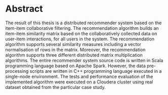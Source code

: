 # Abstract

The result of this thesis is a distributed recommender system based on the item-item collaborative filtering. 
The recommendation algorithm builds an item-item similarity matrix based on the collaboratively collected data on user-item interactions, for all users in the system. 
The recommendation algorithm supports several similarity measures including a vector normalisation of rows in the matrix. 
Moreover, the recommendation algorithm supports three different distributed matrix multiplication algorithms. 
The entire recommender system source code is written in Scala programming language based on Apache Spark. 
However, the data pre-processing scripts are written in C++ programming language executed in a single-node environment. 
The tests and performance evaluation of the implemented algorithm were executed on a Cloudera cluster using real dataset obtained from the particular case study.
